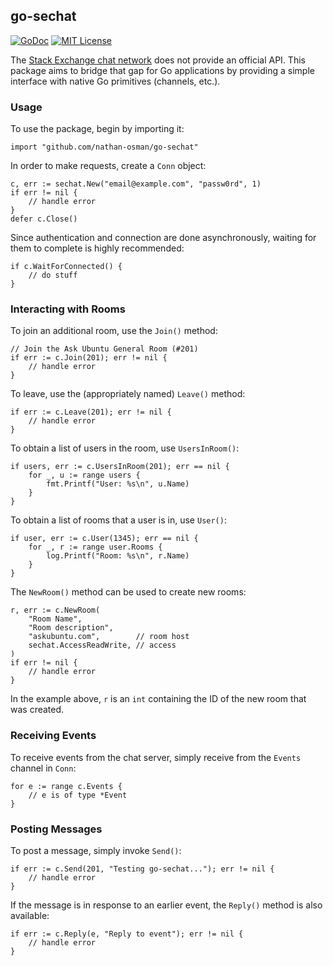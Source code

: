 ## go-sechat

[![GoDoc](https://godoc.org/github.com/nathan-osman/go-sechat?status.svg)](https://godoc.org/github.com/nathan-osman/go-sechat)
[![MIT License](http://img.shields.io/badge/license-MIT-9370d8.svg?style=flat)](http://opensource.org/licenses/MIT)

The [Stack Exchange chat network](http://chat.stackexchange.com) does not provide an official API. This package aims to bridge that gap for Go applications by providing a simple interface with native Go primitives (channels, etc.).

### Usage

To use the package, begin by importing it:

    import "github.com/nathan-osman/go-sechat"

In order to make requests, create a `Conn` object:

    c, err := sechat.New("email@example.com", "passw0rd", 1)
    if err != nil {
        // handle error
    }
    defer c.Close()

Since authentication and connection are done asynchronously, waiting for them to complete is highly recommended:

    if c.WaitForConnected() {
        // do stuff
    }

### Interacting with Rooms

To join an additional room, use the `Join()` method:

    // Join the Ask Ubuntu General Room (#201)
    if err := c.Join(201); err != nil {
        // handle error
    }

To leave, use the (appropriately named) `Leave()` method:

    if err := c.Leave(201); err != nil {
        // handle error
    }

To obtain a list of users in the room, use `UsersInRoom()`:

    if users, err := c.UsersInRoom(201); err == nil {
        for _, u := range users {
            fmt.Printf("User: %s\n", u.Name)
        }
    }

To obtain a list of rooms that a user is in, use `User()`:

    if user, err := c.User(1345); err == nil {
        for _, r := range user.Rooms {
            log.Printf("Room: %s\n", r.Name)
        }
    }

The `NewRoom()` method can be used to create new rooms:

    r, err := c.NewRoom(
        "Room Name",
        "Room description",
        "askubuntu.com",        // room host
        sechat.AccessReadWrite, // access
    )
    if err != nil {
        // handle error
    }

In the example above, `r` is an `int` containing the ID of the new room that was created.

### Receiving Events

To receive events from the chat server, simply receive from the `Events` channel in `Conn`:

    for e := range c.Events {
        // e is of type *Event
    }

### Posting Messages

To post a message, simply invoke `Send()`:

    if err := c.Send(201, "Testing go-sechat..."); err != nil {
        // handle error
    }

If the message is in response to an earlier event, the `Reply()` method is also available:

    if err := c.Reply(e, "Reply to event"); err != nil {
        // handle error
    }
